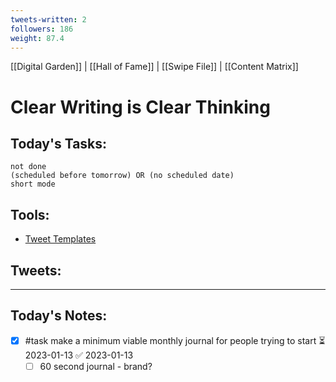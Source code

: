 ```yaml
---
tweets-written: 2
followers: 186
weight: 87.4
---
```

[[Digital Garden]] | [[Hall of Fame]] | [[Swipe File]] | [[Content Matrix]]

# Clear Writing is Clear Thinking

## Today's Tasks:
```tasks
not done
(scheduled before tomorrow) OR (no scheduled date)
short mode
```

## Tools:
- [Tweet Templates](https://www.notion.so/100-Tweet-Templates-with-Examples-fbdcc37fc2e04447ac452d310094e9d1)

## Tweets:


---
## Today's Notes:

- [x] #task make a minimum viable monthly journal for people trying to start ⏳ 2023-01-13 ✅ 2023-01-13
	- [ ] 60 second journal - brand?
